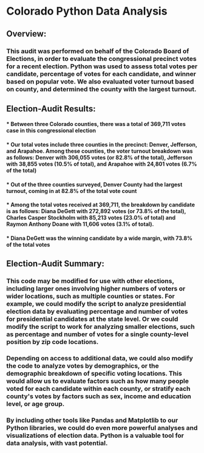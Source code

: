 # Colorado Python Data Analysis

## Overview:

### This audit was performed on behalf of the Colorado Board of Elections, in order to evaluate the congressional precinct votes for a recent election. Python was used to assess total votes per candidate, percentage of votes for each candidate, and winner based on popular vote. We also evaluated voter turnout based on county, and determined the county with the largest turnout. 

## Election-Audit Results: 

#### * Between three Colorado counties, there was a total of 369,711 votes case in this congressional election

#### * Our total votes include three counties in the precinct: Denver, Jefferson, and Arapahoe. Among these counties, the voter turnout breakdown was as follows: Denver with 306,055 votes (or 82.8% of the total), Jefferson with 38,855 votes (10.5% of total), and Arapahoe with 24,801 votes (6.7% of the total)

#### * Out of the three counties surveyed, Denver County had the largest turnout, coming in at 82.8% of the total vote count

#### * Among the total votes received at 369,711, the breakdown by candidate is as follows: Diana DeGett with 272,892 votes (or 73.8% of the total), Charles Casper Stockholm with 85,213 votes (23.0% of total) and Raymon Anthony Doane with 11,606 votes (3.1% of total). 

#### * Diana DeGett was the winning candidate by a wide margin, with 73.8% of the total votes

## Election-Audit Summary: 

### This code may be modified for use with other elections, including larger ones involving higher numbers of voters or wider locations, such as multiple counties or states. For example, we could modify the script to analyze presidential election data by evaluating percentage and number of votes for presidential candidates at the state level. Or we could modify the script to work for analyzing smaller elections, such as percentage and number of votes for a single county-level position by zip code locations. 

### Depending on access to additional data, we could also modify the code to analyze votes by demographics, or the demographic breakdown of specific voting locations. This would allow us to evaluate factors such as how many people voted for each candidate within each county, or stratify each county's votes by factors such as sex, income and education level, or age group. 

### By including other tools like Pandas and Matplotlib to our Python libraries, we could do even more powerful analyses and visualizations of election data. Python is a valuable tool for data analysis, with vast potential. 
